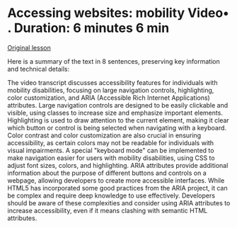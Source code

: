 # Accessing websites: mobility Video• . Duration: 6 minutes 6 min

[Original lesson](https://www.coursera.org/learn/uol-web-development/lecture/JojxD/accessing-websites-mobility)

Here is a summary of the text in 8 sentences, preserving key information and technical details:

The video transcript discusses accessibility features for individuals with mobility disabilities, focusing on large navigation controls, highlighting, color customization, and ARIA (Accessible Rich Internet Applications) attributes. Large navigation controls are designed to be easily clickable and visible, using classes to increase size and emphasize important elements. Highlighting is used to draw attention to the current element, making it clear which button or control is being selected when navigating with a keyboard. Color contrast and color customization are also crucial in ensuring accessibility, as certain colors may not be readable for individuals with visual impairments. A special "keyboard mode" can be implemented to make navigation easier for users with mobility disabilities, using CSS to adjust font sizes, colors, and highlighting. ARIA attributes provide additional information about the purpose of different buttons and controls on a webpage, allowing developers to create more accessible interfaces. While HTML5 has incorporated some good practices from the ARIA project, it can be complex and require deep knowledge to use effectively. Developers should be aware of these complexities and consider using ARIA attributes to increase accessibility, even if it means clashing with semantic HTML attributes.

